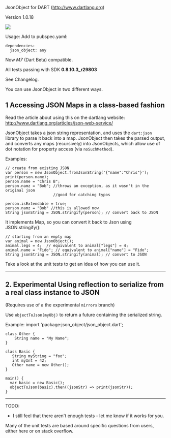JsonObject for DART (http://www.dartlang.org)

Version 1.0.18


[![](https://drone.io/chrisbu/json_object/status.png)](https://drone.io/chrisbu/json_object/latest)

Usage: Add to pubspec.yaml:

    dependencies:
  	  json_object: any    

Now *M7* (Dart Beta) compatible.

All tests passing with SDK **0.8.10.3_r29803**

See Changelog.



You can use JsonObject in two different ways.  

## 1 Accessing JSON Maps in a class-based fashion

Read the article about using this on the dartlang website: http://www.dartlang.org/articles/json-web-service/

JsonObject takes a json string representation, and uses the `dart:json` library to parse 
it back into a map.  JsonObject then takes the parsed output, 
and converts any maps (recursively) into 
JsonObjects, which allow use of dot notation for property access 
(via `noSuchMethod`).    

Examples:

    // create from existing JSON
    var person = new JsonObject.fromJsonString('{"name":"Chris"}');
    print(person.name);
    person.name = "Chris B";
    person.namz = "Bob"; //throws an exception, as it wasn't in the original json
                         //good for catching typos
                          
    person.isExtendable = true;
    person.namz = "Bob" //this is allowed now
    String jsonString = JSON.stringify(person); // convert back to JSON

It implements Map, so you can convert it back to Json using JSON.stringify():
    
    // starting from an empty map
    var animal = new JsonObject();  
    animal.legs = 4;  // equivalent to animal["legs"] = 4;
    animal.name = "Fido"; // equivalent to animal["name"] = "Fido";
    String jsonString = JSON.stringify(animal); // convert to JSON
    

Take a look at the unit tests to get an idea of how you can use it.

---- 

## 2. Experimental Using reflection to serialize from a real class instance to JSON

(Requires use of a the experimental `mirrors` branch)


Use `objectToJson(myObj)` to return a future containing the serialized string.

Example:
    import 'package:json_object/json_object.dart'; 
   
   	class Other {
   		String name = "My Name";
   	}
   
    class Basic {
       String myString = "foo";
       int myInt = 42;
       Other name = new Other();
    }
    
    main() {
      var basic = new Basic();
      objectToJson(basic).then((jsonStr) => print(jsonStr));
    }
  
----



TODO:
* I still feel that there aren't enough tests - let me know if it works for you.

Many of the unit tests are based around specific questions from users, 
either here or on stack overflow.
